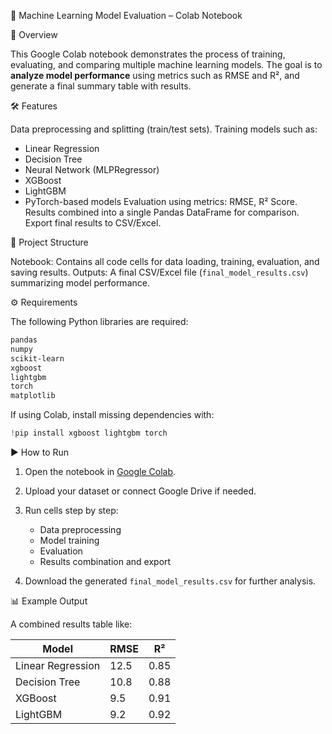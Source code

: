 📘 Machine Learning Model Evaluation – Colab Notebook

 🚀 Overview

This Google Colab notebook demonstrates the process of training, evaluating, and comparing multiple machine learning models.
The goal is to **analyze model performance** using metrics such as RMSE and R², and generate a final summary table with results.

 🛠 Features
 
Data preprocessing and splitting (train/test sets).
Training models such as:

  * Linear Regression
  * Decision Tree
  * Neural Network (MLPRegressor)
  * XGBoost
  * LightGBM
  * PyTorch-based models
 Evaluation using metrics: RMSE, R² Score.
 Results combined into a single Pandas DataFrame for comparison.
 Export final results to CSV/Excel.

📂 Project Structure

Notebook: Contains all code cells for data loading, training, evaluation, and saving results.
Outputs: A final CSV/Excel file (`final_model_results.csv`) summarizing model performance.

⚙️ Requirements

The following Python libraries are required:

```bash
pandas
numpy
scikit-learn
xgboost
lightgbm
torch
matplotlib
```

If using Colab, install missing dependencies with:

```python
!pip install xgboost lightgbm torch
```

▶️ How to Run

1. Open the notebook in [Google Colab](https://colab.research.google.com/).
2. Upload your dataset or connect Google Drive if needed.
3. Run cells step by step:

   * Data preprocessing
   * Model training
   * Evaluation
   * Results combination and export
4. Download the generated `final_model_results.csv` for further analysis.

📊 Example Output

A combined results table like:

| Model             | RMSE | R²   |
| ----------------- | ---- | ---- |
| Linear Regression | 12.5 | 0.85 |
| Decision Tree     | 10.8 | 0.88 |
| XGBoost           | 9.5  | 0.91 |
| LightGBM          | 9.2  | 0.92 |


